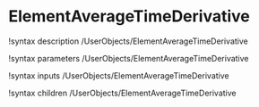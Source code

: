 <!-- MOOSE Documentation Stub: Remove this when content is added. -->

# ElementAverageTimeDerivative
!syntax description /UserObjects/ElementAverageTimeDerivative

!syntax parameters /UserObjects/ElementAverageTimeDerivative

!syntax inputs /UserObjects/ElementAverageTimeDerivative

!syntax children /UserObjects/ElementAverageTimeDerivative
